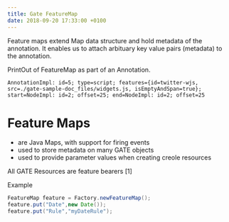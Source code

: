 ```yaml
---
title: Gate FeatureMap
date: 2018-09-20 17:33:00 +0100
---
```


Feature maps extend Map data structure and hold metadata of the annotation. It enables us to attach arbituary key value pairs (metadata) to the annotation.

PrintOut of FeatureMap as part of an Annotation.

```
AnnotationImpl: id=5; type=script; features={id=twitter-wjs, src=./gate-sample-doc_files/widgets.js, isEmptyAndSpan=true}; start=NodeImpl: id=2; offset=25; end=NodeImpl: id=2; offset=25
```

# Feature Maps
* are Java Maps, with support for firing events
* used to store metadata on many GATE objects
* used to provide parameter values when creating creole resources

All GATE Resources are feature bearers [1]

Example
```java
FeatureMap feature = Factory.newFeatureMap();
feature.put("Date",new Date());
feature.put("Rule","myDateRule");

```
